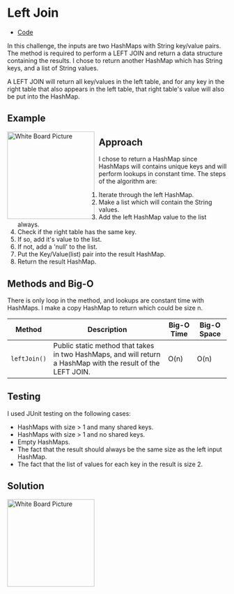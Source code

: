 # Left Join
* [Code](../src/main/java/leftjoin)

In this challenge, the inputs are two HashMaps with String key/value pairs. The method is required to perform a LEFT JOIN and return a data structure containing the results.  I chose to return another HashMap which has String keys, and a list of String values.

A LEFT JOIN will return all key/values in the left table, and for any key in the right table that also appears in the left table, that right table's value will also be put into the HashMap. 

## Example

<img src="../assets/example-left-join.png"
       alt="White Board Picture"
       style="float: left; margin-right: 10px; width: 200px;" />

## Approach

I chose to return a HashMap since HashMaps will contains unique keys and will perform lookups in constant time.  The steps of the algorithm are:

1. Iterate through the left HashMap.  
2. Make a list which will contain the String values. 
3. Add the left HashMap value to the list always.
4. Check if the right table has the same key.
5. If so, add it's value to the list.
6. If not, add a 'null' to the list.
7. Put the Key/Value(list) pair into the result HashMap.
8. Return the result HashMap.



## Methods and Big-O

There is only loop in the method, and lookups are constant time with HashMaps.  I make a copy HashMap to return which could be size n.

| Method                    | Description                                                                                                                        | Big-O Time  | Big-O Space  |
|---------------------------|------------------------------------------------------------------------------------------------------------------------------------|-------------|--------------|
| `leftJoin()`              | Public static method that takes in two HashMaps, and will return a HashMap with the result of the LEFT JOIN.                       | O(n)        | O(n)         |


## Testing

I used JUnit testing on the following cases:
* HashMaps with size > 1 and many shared keys.
* HashMaps with size > 1 and no shared keys.
* Empty HashMaps.
* The fact that the result should always be the same size as the left input HashMap.
* The fact that the list of values for each key in the result is size 2.

## Solution

  <img src="../assets/left-join-example.jpg"
       alt="White Board Picture"
       style="float: left; margin-right: 10px; width: 200px;" />



